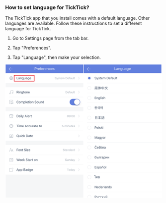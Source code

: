 ### How to set language for TickTick?

The TickTick app that you install comes with a default language. Other languages are available. Follow these instructions to set a different language for TickTick.

1. Go to Settings page from the tab bar.

2. Tap "Preferences".

3. Tap "Language", then make your selection.

![](ios/4.1/4.1.12.png)